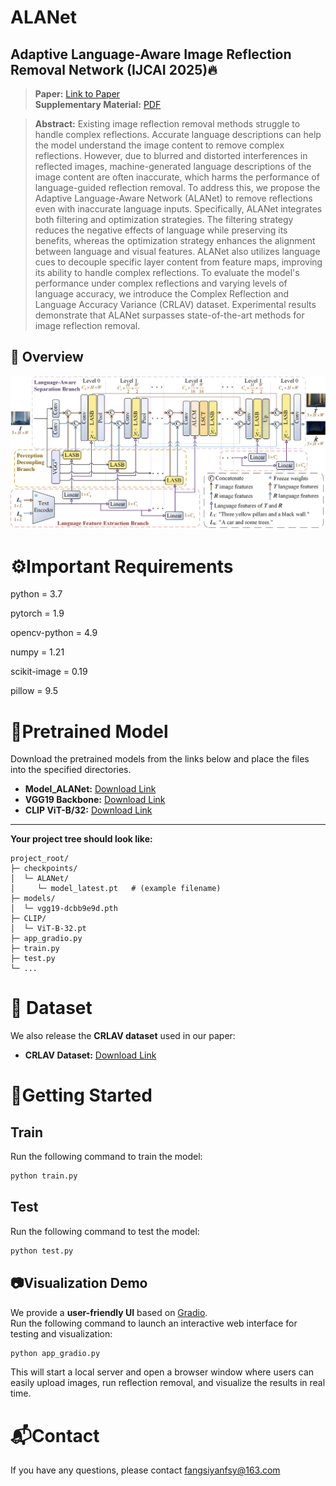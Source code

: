 # ALANet

## Adaptive Language-Aware Image Reflection Removal Network (IJCAI 2025)🔥

> **Paper:** [Link to Paper](https://arxiv.org/abs/xxxx.xxxxx)  
> **Supplementary Material:** [PDF](https://drive.google.com/file/d/1pJlcue1nbHPal3qP-If2wLcAlNp3G6pj/view)

>**Abstract:** Existing image reflection removal methods struggle to handle complex reflections. Accurate language descriptions can help the model understand the image content to remove complex reflections. However, due to blurred and distorted interferences in reflected images,  machine-generated language descriptions of the image content are often inaccurate, which harms the performance of language-guided reflection removal.  To address this, we propose the Adaptive Language-Aware Network (ALANet) to remove reflections even with inaccurate language inputs. Specifically, ALANet integrates both filtering and optimization strategies. The filtering strategy reduces the negative effects of language while preserving its benefits, whereas the optimization strategy enhances the alignment between language and visual features. ALANet also utilizes language cues to decouple specific layer content from feature maps, improving its ability to handle complex reflections. To evaluate the model's performance under complex reflections and varying levels of language accuracy, we introduce the Complex Reflection and Language Accuracy Variance (CRLAV) dataset. Experimental results demonstrate that ALANet surpasses state-of-the-art methods for image reflection removal.

## 📌 Overview
<p align="center">
  <img src="arch.png"/>
</p>

# ⚙️Important Requirements
python = 3.7  

pytorch = 1.9  

opencv-python = 4.9  

numpy = 1.21

scikit-image = 0.19

pillow = 9.5

# 🤖Pretrained Model
Download the pretrained models from the links below and place the files into the specified directories.

- **Model_ALANet:** [Download Link](https://pan.baidu.com/s/1vBKOIhkyA6IQoqRhemoMnA?pwd=1314)  
- **VGG19 Backbone:** [Download Link](https://pan.baidu.com/s/12YrcZZAL5JVAimX1Pco6tQ?pwd=1314)  
- **CLIP ViT-B/32:** [Download Link](https://pan.baidu.com/s/15mIWFp_ebE5vAWx8BHhKZg?pwd=1314)

---

**Your project tree should look like:**
```
project_root/
├─ checkpoints/
│  └─ ALANet/
│     └─ model_latest.pt   # (example filename)
├─ models/
│  └─ vgg19-dcbb9e9d.pth
├─ CLIP/
│  └─ ViT-B-32.pt
├─ app_gradio.py
├─ train.py
├─ test.py
└─ ...
```

# 📂 Dataset
We also release the **CRLAV dataset** used in our paper:

- **CRLAV Dataset:** [Download Link](https://pan.baidu.com/s/1Mv_TORQk9Ig2ifhQNZMTVQ?pwd=1314)

# 🚀Getting Started

## Train
Run the following command to train the model:

```bash
python train.py
```

## Test
Run the following command to test the model:

```bash
python test.py
```

## 📷Visualization Demo
We provide a **user-friendly UI** based on [Gradio](https://gradio.app/).  
Run the following command to launch an interactive web interface for testing and visualization:  

```bash
python app_gradio.py
```

This will start a local server and open a browser window where users can easily upload images, run reflection removal, and visualize the results in real time.


# 📬Contact
If you have any questions, please contact fangsiyanfsy@163.com
